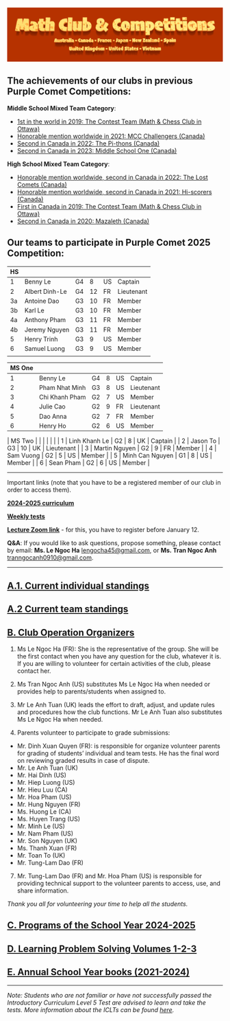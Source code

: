 ![Math Club & Competitions (MCC)](./img/MCC-2024-Logo-Large.png)

## The achievements of our clubs in previous Purple Comet Competitions:

**Middle School Mixed Team Category**:
- [1st in the world in 2019: The Contest Team (Math & Chess Club in Ottawa)](https://purplecomet.org/?action=result/results/2019)
- [Honorable mention worldwide in 2021: MCC Challengers (Canada)](https://purplecomet.org/?action=result/results/2021)
- [Second in Canada in 2022: The Pi-thons (Canada)](https://purplecomet.org/?action=result/results/2022)
- [Second in Canada in 2023: Middle School One (Canada)](https://purplecomet.org/?action=result/results/2023)

**High School Mixed Team Category**:
- [Honorable mention worldwide, second in Canada in 2022: The Lost Comets (Canada)](https://purplecomet.org/?action=result/results/2022)
- [Honorable mention worldwide, second in Canada in 2021: Hi-scorers (Canada)](https://purplecomet.org/?action=result/results/2021)
- [First in Canada in 2019: The Contest Team (Math & Chess Club in Ottawa)](https://purplecomet.org/?action=result/results/2019)
- [Second in Canada in 2020: Mazaleth (Canada)](https://purplecomet.org/?action=result/results/2020)

## Our teams to participate in Purple Comet 2025 Competition:

| HS     |                        |    |    |    |            |
|--------|------------------------|----|----|----|------------|
|    1   | Benny Le               | G4 |  8 | US |   Captain  |
|    2   | Albert Dinh-Le         | G4 | 12 | FR | Lieutenant |
|    3a  | Antoine Dao            | G3 | 10 | FR |   Member   |
|    3b  | Karl Le                | G3 | 10 | FR |   Member   |
|    4a  | Anthony Pham           | G3 | 11 | FR |   Member   |
|    4b  | Jeremy Nguyen          | G3 | 11 | FR |   Member   |
|    5   | Henry Trinh            | G3 |  9 | US |   Member   |
|    6   | Samuel Luong           | G3 |  9 | US |   Member   |
|        |                        |    |    |    |            |

| MS One |                        |    |    |    |            |
|--------|------------------------|----|----|----|------------|
|    1   | Benny Le               | G4 |  8 | US |   Captain  |
|    2   | Pham Nhat Minh         | G3 |  8 | US | Lieutenant |
|    3   | Chi Khanh Pham         | G2 |  7 | US |   Member   |
|    4   | Julie Cao              | G2 |  9 | FR | Lieutenant |
|    5   | Dao Anna               | G2 |  7 | FR |   Member   |
|    6   | Henry Ho               | G2 |  6 | US |   Member   |

| MS Two |                        |    |    |    |            |
|    1   | Linh Khanh Le          | G2 |  8 | UK |   Captain  |
|    2   | Jason To               | G3 | 10 | UK | Lieutenant |
|    3   | Martin Nguyen          | G2 |  9 | FR |   Member   |
|    4   | Sam Vuong              | G2 |  5 | US |   Member   |
|    5   | Minh Can Nguyen        | G1 |  8 | US |   Member   |
|    6   | Sean Pham              | G2 |  6 | US |   Member   |

---

Important links (note that you have to be a registered member of our club in order to access them).

[**2024-2025 curriculum**](https://drive.google.com/file/d/1CxmboI543WL2PDni12EvnXAM9zO3Ri-g/view?usp=sharing)

[**Weekly tests**](https://drive.google.com/drive/folders/12CVZJpMdqUNpkfxGYKJktzEok0WuEXjC?usp=share_link)

[**Lecture Zoom link**](https://us06web.zoom.us/meeting/register/LpAttYMHS0mR_eJOTMG9aQ) - for this, you have to register before January 12.

**Q&A**: If you would like to ask questions, propose something, please contact by email: **Ms. Le Ngoc Ha** [lengocha45@gmail.com](mailto:lengocha45@gmail.com), or **Ms. Tran Ngoc Anh** [tranngocanh0910@gmail.com](mailto:tranngocanh0910@gmail.com).

<!-- The greetings from students!

![November 20](./img/Card%2020-11.png) -->

---

## [A.1. Current individual standings](./24-25-individual-standings.md)

## [A.2 Current team standings](./24-25-team-standings.md)

## [B. Club Operation Organizers](#b-club-operation-organizers)

1. Ms Le Ngoc Ha (FR): She is the representative of the group. She will be the first contact when you have any question for the club, whatever it is. If you are willing to volunteer for certain activities of the club, please contact her.

2. Ms Tran Ngoc Anh (US) substitutes Ms Le Ngoc Ha when needed or provides help to parents/students when assigned to.

3. Mr Le Anh Tuan (UK) leads the effort to draft, adjust, and update rules and procedures how the club functions. Mr Le Anh Tuan also substitutes Ms Le Ngoc Ha when needed.

4. Parents volunteer to participate to grade submissions:
- Mr. Dinh Xuan Quyen (FR): is responsible for organize volunteer parents for grading of students’ individual and team tests. He has the final word on reviewing graded results in case of dispute.
- Mr. Le Anh Tuan (UK)
- Mr. Hai Dinh (US)
- Mr. Hiep Luong (US)
- Mr. Hieu Luu (CA)
- Mr. Hoa Pham (US)
- Mr. Hung Nguyen (FR)
- Ms. Huong Le (CA)
- Ms. Huyen Trang (US)
- Mr. Minh Le (US)
- Mr. Nam Pham (US)
- Mr. Son Nguyen (UK)
- Ms. Thanh Xuan (FR)
- Mr. Toan To (UK)
- Mr. Tung-Lam Dao (FR)

7. Mr. Tung-Lam Dao (FR) and Mr. Hoa Pham (US) is responsible for providing technical support to the volunteer parents to access, use, and share information.

*Thank you all for volunteering your time to help all the students.*

## [C. Programs of the School Year 2024-2025](./24-25-programs.md)

<!-- ## [D. Entrance Test (Day 1 & 2)](./24-25-et.md)

Below are the books containing tens of thousands of problems and solutions that students are advised to use for learning problem solving: the first set is our own *Learning Problem Solving* volumes and the previous school year books. -->

## [D. Learning Problem Solving Volumes 1-2-3](./lps-volumes.md)

## [E. Annual School Year books (2021-2024)](./annual-books.md)

-----

*Note: Students who are not familiar or have not successfully passed the Introductory Curriculum Level 5 Test are advised to learn and take the tests. More information about the ICLTs can be found [here](https://mccyouthclub.wixsite.com/home/post/the-first-introductory-curriculum-level-test-iclt-this-year-22nd-oct-22).*
